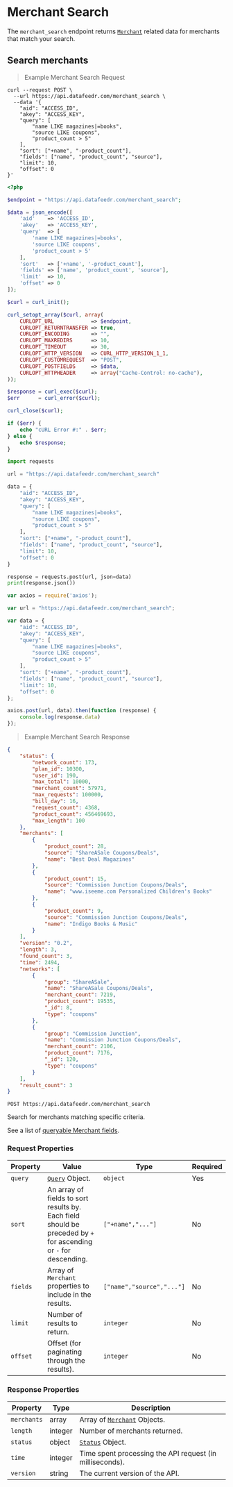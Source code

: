 # Merchant Search


The `merchant_search` endpoint returns [`Merchant`](#merchant-properties) related data for merchants that match your search.



## Search merchants

> Example Merchant Search Request

```shell
curl --request POST \
  --url https://api.datafeedr.com/merchant_search \
  --data '{
    "aid": "ACCESS_ID",
    "akey": "ACCESS_KEY",
    "query": [
        "name LIKE magazines|=books",
        "source LIKE coupons",
        "product_count > 5"
    ],
    "sort": ["+name", "-product_count"],
    "fields": ["name", "product_count", "source"],
    "limit": 10,
    "offset": 0
}'
```

```php
<?php

$endpoint = "https://api.datafeedr.com/merchant_search";

$data = json_encode([
    'aid'    => 'ACCESS_ID',
    'akey'   => 'ACCESS_KEY',
    'query'  => [
        'name LIKE magazines|=books',
        'source LIKE coupons',
        'product_count > 5'
    ],
    'sort'   => ['+name', '-product_count'],
    'fields' => ['name', 'product_count', 'source'],
    'limit'  => 10,
    'offset' => 0
]);

$curl = curl_init();

curl_setopt_array($curl, array(
    CURLOPT_URL            => $endpoint,
    CURLOPT_RETURNTRANSFER => true,
    CURLOPT_ENCODING       => "",
    CURLOPT_MAXREDIRS      => 10,
    CURLOPT_TIMEOUT        => 30,
    CURLOPT_HTTP_VERSION   => CURL_HTTP_VERSION_1_1,
    CURLOPT_CUSTOMREQUEST  => "POST",
    CURLOPT_POSTFIELDS     => $data,
    CURLOPT_HTTPHEADER     => array("Cache-Control: no-cache"),
));

$response = curl_exec($curl);
$err      = curl_error($curl);

curl_close($curl);

if ($err) {
    echo "cURL Error #:" . $err;
} else {
    echo $response;
}
```

```python
import requests

url = "https://api.datafeedr.com/merchant_search"

data = {
    "aid": "ACCESS_ID",
    "akey": "ACCESS_KEY",
    "query": [
        "name LIKE magazines|=books",
        "source LIKE coupons",
        "product_count > 5"
    ],
    "sort": ["+name", "-product_count"],
    "fields": ["name", "product_count", "source"],
    "limit": 10,
    "offset": 0
}

response = requests.post(url, json=data)
print(response.json())
```

```javascript
var axios = require('axios');

var url = "https://api.datafeedr.com/merchant_search";

var data = {
    "aid": "ACCESS_ID",
    "akey": "ACCESS_KEY",
    "query": [
        "name LIKE magazines|=books",
        "source LIKE coupons",
        "product_count > 5"
    ],
    "sort": ["+name", "-product_count"],
    "fields": ["name", "product_count", "source"],
    "limit": 10,
    "offset": 0
};

axios.post(url, data).then(function (response) {
    console.log(response.data)
});
```

> Example Merchant Search Response

```json
{
    "status": {
        "network_count": 173,
        "plan_id": 10300,
        "user_id": 190,
        "max_total": 10000,
        "merchant_count": 57971,
        "max_requests": 100000,
        "bill_day": 16,
        "request_count": 4368,
        "product_count": 456469693,
        "max_length": 100
    },
    "merchants": [
        {
            "product_count": 28,
            "source": "ShareASale Coupons/Deals",
            "name": "Best Deal Magazines"
        },
        {
            "product_count": 15,
            "source": "Commission Junction Coupons/Deals",
            "name": "www.iseeme.com Personalized Children's Books"
        },
        {
            "product_count": 9,
            "source": "Commission Junction Coupons/Deals",
            "name": "Indigo Books & Music"
        }
    ],
    "version": "0.2",
    "length": 3,
    "found_count": 3,
    "time": 2494,
    "networks": [
        {
            "group": "ShareASale",
            "name": "ShareASale Coupons/Deals",
            "merchant_count": 7219,
            "product_count": 19535,
            "_id": 8,
            "type": "coupons"
        },
        {
            "group": "Commission Junction",
            "name": "Commission Junction Coupons/Deals",
            "merchant_count": 2106,
            "product_count": 7176,
            "_id": 120,
            "type": "coupons"
        }
    ],
    "result_count": 3
}
```

`POST https://api.datafeedr.com/merchant_search`

Search for merchants matching specific criteria.

See a list of [queryable Merchant fields](#merchant-fields).


### Request Properties

Property | Value | Type | Required
---|---|---|---
`query` | [`Query`](#query-object) Object. | `object`  | Yes
`sort` | An array of fields to sort results by.  Each field should be preceded by `+` for ascending or `-` for descending. | `["+name","..."]` | No
`fields` | Array of `Merchant` properties to include in the results. | `["name","source","..."]` | No
`limit` | Number of results to return. | `integer` | No
`offset` | Offset (for paginating through the results). | `integer` | No

### Response Properties

Property | Type | Description
---|---|---
`merchants` | array | Array of [`Merchant`](#merchant-properties) Objects.
`length` | integer | Number of merchants returned.
`status` | object | [`Status`](#status-properties) Object.
`time` | integer | Time spent processing the API request (in milliseconds).
`version` | string | The current version of the API.








